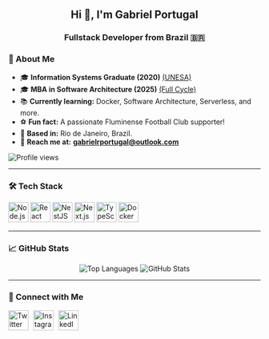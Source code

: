 <h2 align="center">Hi 👋, I'm Gabriel Portugal</h2>
<h3 align="center">Fullstack Developer from Brazil 🇧🇷</h3>

### 🚀 About Me
- 🎓 **Information Systems Graduate (2020)** [(UNESA)](https://estacio.br/)
- 🎓 **MBA in Software Architecture (2025)** [(Full Cycle)](https://fullcycle.com.br/)
- 📚 **Currently learning:** Docker, Software Architecture, Serverless, and more.
- ⚽ **Fun fact:** A passionate Fluminense Football Club supporter!
- 📍 **Based in:** Rio de Janeiro, Brazil.
- 💬 **Reach me at:** **gabrielrportugal@outlook.com**

<p align="left">
  <img src="https://komarev.com/ghpvc/?username=gabrielrportugal&label=Profile%20views&color=0e75b6&style=flat" alt="Profile views" />
</p>

---

### 🛠️ Tech Stack
          
<p align="left">
  <img src="https://cdn.jsdelivr.net/gh/devicons/devicon/icons/nodejs/nodejs-original.svg" height="40" width="40" alt="Node.js" />
  <img src="https://cdn.jsdelivr.net/gh/devicons/devicon/icons/react/react-original.svg" height="40" width="40" alt="React" />
  <img src="https://cdn.jsdelivr.net/gh/devicons/devicon@latest/icons/nestjs/nestjs-original.svg" height="40" width="40" alt="NestJS" />
  <img src="https://cdn.jsdelivr.net/gh/devicons/devicon/icons/nextjs/nextjs-original.svg" height="40" width="40" alt="Next.js" />
  <img src="https://cdn.jsdelivr.net/gh/devicons/devicon/icons/typescript/typescript-original.svg" height="40" width="40" alt="TypeScript" />
  <img src="https://cdn.jsdelivr.net/gh/devicons/devicon/icons/docker/docker-original.svg" height="40" width="40" alt="Docker" />
</p>

---

### 📈 GitHub Stats
<p align="center">
  <img src="https://github-readme-stats.vercel.app/api/top-langs/?username=gabrielrportugal&theme=tokyonight&show_icons=true&hide_border=true&layout=compact" alt="Top Languages" />
  <img src="https://github-readme-stats.vercel.app/api?username=gabrielrportugal&theme=tokyonight&show_icons=true&hide_border=true&count_private=true" alt="GitHub Stats" />
</p>

---

### 🔗 Connect with Me

<p align="left" style="display: flex; gap: 10px; align-items: center;">
  <a href="https://twitter.com/gabriel_ptbr" target="_blank">
    <img src="https://img.icons8.com/?size=100&id=ClbD5JTFM7FA&format=png&color=000000" alt="Twitter" width="40" height="40" />
  </a>
  
  <a href="https://instagram.com/gabrielrportugal" target="_blank">
    <img src="https://img.icons8.com/?size=100&id=32323&format=png&color=000000" alt="Instagram" width="40" height="40" />
  </a>

  <a href="https://www.linkedin.com/in/gabrielrportugal/" target="_blank">
    <img src="https://img.icons8.com/?size=100&id=13930&format=png&color=000000" alt="LinkedIn" width="40" height="40" />
  </a>
</p>
